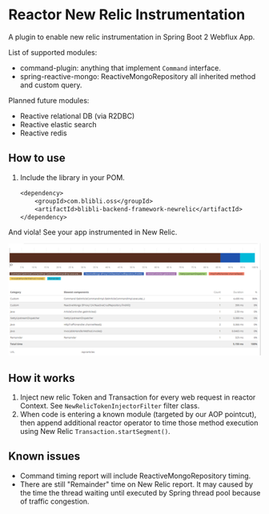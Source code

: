 # Reactor New Relic Instrumentation

A plugin to enable new relic instrumentation in Spring Boot 2 Webflux App.

List of supported modules:
- command-plugin: anything that implement `Command` interface.
- spring-reactive-mongo: ReactiveMongoRepository all inherited method and custom query.

Planned future modules:
- Reactive relational DB (via R2DBC)
- Reactive elastic search
- Reactive redis

## How to use

1. Include the library in your POM.

    ```
    <dependency>
        <groupId>com.blibli.oss</groupId>
        <artifactId>blibli-backend-framework-newrelic</artifactId>
    </dependency>
    ```

And viola! See your app instrumented in New Relic.

![New Relic instrumentation](docs/newrelic-sample.png)

## How it works

1. Inject new relic Token and Transaction for every web request in reactor Context. See `NewRelicTokenInjectorFilter` filter class.
2. When code is entering a known module (targeted by our AOP pointcut), then append additional reactor operator to time those method execution using New Relic `Transaction.startSegment()`.

## Known issues

- Command timing report will include ReactiveMongoRepository timing.
- There are still "Remainder" time on New Relic report. It may caused by the time the thread waiting until executed by Spring thread pool because of traffic congestion.
